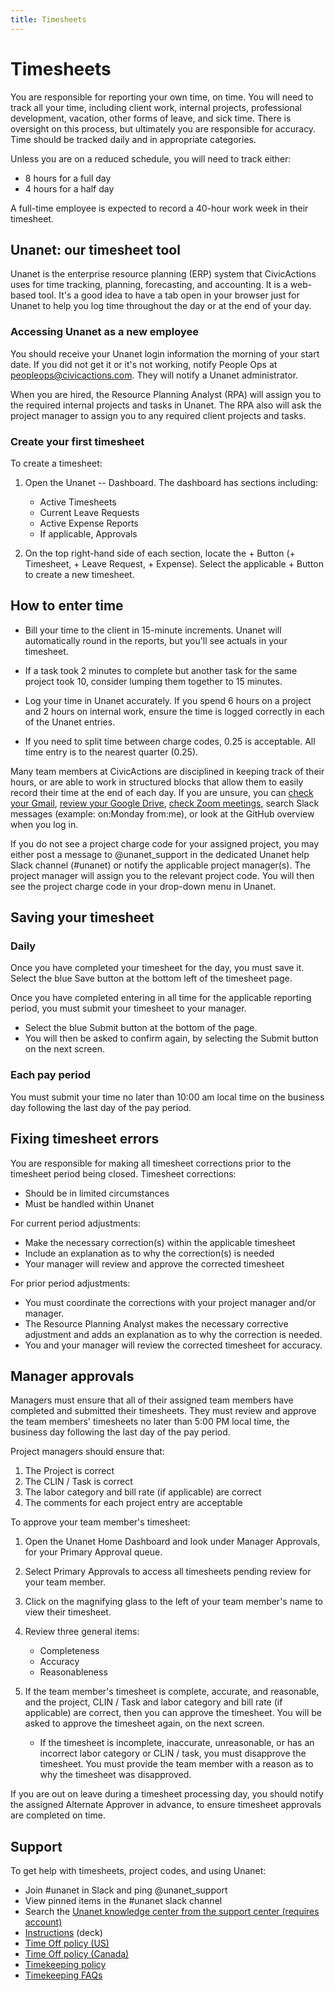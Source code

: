```yaml
---
title: Timesheets
---
```


# Timesheets

You are responsible for reporting your own time, on time. You will need to track all your time, including client work, internal projects, professional development, vacation, other forms of leave, and sick time. There is oversight on this process, but ultimately you are responsible for accuracy. Time should be tracked daily and in appropriate categories.

Unless you are on a reduced schedule, you will need to track either:

- 8 hours for a full day
- 4 hours for a half day

A full-time employee is expected to record a 40-hour work week in their timesheet.

## Unanet: our timesheet tool

Unanet is the enterprise resource planning (ERP) system that CivicActions uses for time tracking, planning, forecasting, and accounting. It is a web-based tool. It's a good idea to have a tab open in your browser just for Unanet to help you log time throughout the day or at the end of your day.

### Accessing Unanet as a new employee

You should receive your Unanet login information the morning of your start date. If you did not get it or it's not working, notify People Ops at [peopleops@civicactions.com](mailto:peopleops@civicactions.com). They will notify a Unanet administrator.

When you are hired, the Resource Planning Analyst (RPA) will assign you to the required internal projects and tasks in Unanet. The RPA also will ask the project manager to assign you to any required client projects and tasks.

### Create your first timesheet

To create a timesheet:

1. Open the Unanet -- Dashboard. The dashboard has sections including:

    - Active Timesheets
    - Current Leave Requests
    - Active Expense Reports
    - If applicable, Approvals

1. On the top right-hand side of each section, locate the + Button (+ Timesheet, + Leave Request, + Expense). Select the applicable + Button to create a new timesheet.

## How to enter time

- Bill your time to the client in 15-minute increments. Unanet will automatically round in the reports, but you'll see actuals in your timesheet.

- If a task took 2 minutes to complete but another task for the same project took 10, consider lumping them together to 15 minutes.

- Log your time in Unanet accurately. If you spend 6 hours on a project and 2 hours on internal work, ensure the time is logged correctly in each of the Unanet entries.

- If you need to split time between charge codes, 0.25 is acceptable. All time entry is to the nearest quarter (0.25).

Many team members at CivicActions are disciplined in keeping track of their hours, or are able to work in structured blocks that allow them to easily record their time at the end of each day. If you are unsure, you can [check your Gmail](https://mail.google.com/mail/u/0/#sent), [review your Google Drive](https://drive.google.com/drive/u/0/recent), [check Zoom meetings](https://zoom.us/meeting#/previous), search Slack messages (example: on:Monday from:me), or look at the GitHub overview when you log in.

If you do not see a project charge code for your assigned project, you may either post a message to @unanet_support in the dedicated Unanet help Slack channel (#unanet) or notify the applicable project manager(s). The project manager will assign you to the relevant project code. You will then see the project charge code in your drop-down menu in Unanet.

## Saving your timesheet

### Daily

Once you have completed your timesheet for the day, you must save it. Select the blue Save button at the bottom left of the timesheet page.

Once you have completed entering in all time for the applicable reporting period, you must submit your timesheet to your manager.

- Select the blue Submit button at the bottom of the page.
- You will then be asked to confirm again, by selecting the Submit button on the next screen.

### Each pay period

You must submit your time no later than 10:00 am local time on the business day following the last day of the pay period.

## Fixing timesheet errors

You are responsible for making all timesheet corrections prior to the timesheet period being closed. Timesheet corrections:

- Should be in limited circumstances
- Must be handled within Unanet

For current period adjustments:

- Make the necessary correction(s) within the applicable timesheet
- Include an explanation as to why the correction(s) is needed
- Your manager will review and approve the corrected timesheet

For prior period adjustments:

- You must coordinate the corrections with your project manager and/or manager.
- The Resource Planning Analyst makes the necessary corrective adjustment and adds an explanation as to why the correction is needed.
- You and your manager will review the corrected timesheet for accuracy.

## Manager approvals

Managers must ensure that all of their assigned team members have completed and submitted their timesheets. They must review and approve the team members' timesheets no later than 5:00 PM local time, the business day following the last day of the pay period.

Project managers should ensure that:

1. The Project is correct
1. The CLIN / Task is correct
1. The labor category and bill rate (if applicable) are correct
1. The comments for each project entry are acceptable

To approve your team member's timesheet:

1. Open the Unanet Home Dashboard and look under Manager Approvals, for your Primary Approval queue.

1. Select Primary Approvals to access all timesheets pending review for your team member.

1. Click on the magnifying glass to the left of your team member's name to view their timesheet.

1. Review three general items:

    - Completeness
    - Accuracy
    - Reasonableness

1. If the team member's timesheet is complete, accurate, and reasonable, and the project, CLIN / Task and labor category and bill rate (if applicable) are correct, then you can approve the timesheet. You will be asked to approve the timesheet again, on the next screen.

    - If the timesheet is incomplete, inaccurate, unreasonable, or has an incorrect labor category or CLIN / task, you must disapprove the timesheet. You must provide the team member with a reason as to why the timesheet was disapproved.

If you are out on leave during a timesheet processing day, you should notify the assigned Alternate Approver in advance, to ensure timesheet approvals are completed on time.

## Support

To get help with timesheets, project codes, and using Unanet:

- Join #unanet in Slack and ping @unanet_support
- View pinned items in the #unanet slack channel
- Search the [Unanet knowledge center from the support center (requires account)](https://support.unanet.com/)
- [Instructions](https://docs.google.com/presentation/d/1IEl3c8pOAYz5KNM4tVDemjvx5O-5m5WF21r4saANsFw/edit#slide=id.gce3d6a447a_0_89) (deck)
- [Time Off policy (US)](../employee-benefits/README.md)
- [Time Off policy (Canada)](../employee-benefits/canada-benefits-policy.md)
- [Timekeeping policy](https://drive.google.com/file/d/1m18Ellyi_llWCPI6dm4FoNKqBXIoV18b/view?usp=sharing)
- [Timekeeping FAQs](https://drive.google.com/file/d/1_liB4o8iQ93qLATThnxpjfyXmvyguHFQ/view?usp=sharing)
